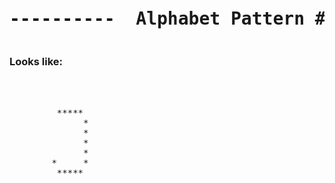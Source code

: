 

<pre><h1 align="center">----------  Alphabet Pattern #J  ----------</h1></pre>


### Looks like:

<pre>


              
         *****
              *
              *
              *
              *
        *     *
         *****
         


</pre>
